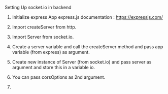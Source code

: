 Setting Up socket.io in backend 

1. Initialize express App
   express.js documentation : https://expressjs.com/ 

2. Import createServer from http.

3. Import Server from socket.io.

4. Create a server variable and call the createServer method and pass app variable (from express) as argument.

5. Create new instance of Server (from socket.io) and pass server as argument and store this in a variable io.

6. You can pass corsOptions as 2nd argument.

7. 